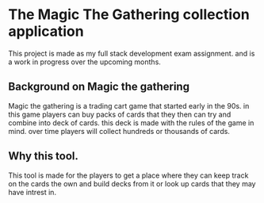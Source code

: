 # The Magic The Gathering collection application 

This project is made as my full stack development exam assignment.
and is a work in progress over the upcoming months.

## Background on Magic the gathering

Magic the gathering is a trading cart game that started early in the 90s.
in this game players can buy packs of cards that they then can try and combine into deck of cards.
this deck is made with the rules of the game in mind.
over time players will collect hundreds or thousands of cards.

## Why this tool.
This tool is made for the players to get a place where they can keep track on the cards the own
and build decks from it or look up cards that they may have intrest in.



